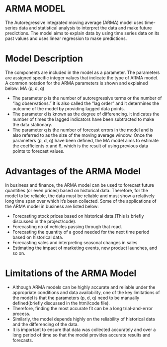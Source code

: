 # ARMA MODEL

The Autoregressive integrated moving average (ARMA) model uses time-series data and statistical analysis to interpret the data and make future predictions. The model aims to explain data by using time series data on its past values and uses linear regression to make predictions.

# Model Description
The components are included in the model as a parameter. The parameters are assigned specific integer values that indicate the type of ARMA model. A common notation for the ARMA parameters is shown and explained below:
MA (p, d, q)
*	The parameter p is the number of autoregressive terms or the number of “lag observations.” It is also called the “lag order” and it determines the outcome of the model by providing lagged data points.
*	The parameter d is known as the degree of differencing. it indicates the number of times the lagged indicators have been subtracted to make the data stationary.
*	The parameter q is the number of forecast errors in the model and is also referred to as the size of the moving average window.
Once the parameters (p, d, q) have been defined, the MA model aims to estimate the coefficients α and θ, which is the result of using previous data points to forecast values.

# Advantages of the ARMA Model

In business and finance, the ARMA model can be used to forecast future quantities (or even prices) based on historical data. Therefore, for the model to be reliable, the data must be reliable and must show a relatively long time span over which it’s been collected. Some of the applications of the ARMA model in business are listed below:
*	Forecasting stock prices based on historical data.(This is briefly discussed in the project/code).
*	Forecasting no of vehicles passing through that road.
*	Forecasting the quantity of a good needed for the next time period based on historical data.
*	Forecasting sales and interpreting seasonal changes in sales
*	Estimating the impact of marketing events, new product launches, and so on.

# Limitations of the ARMA Model

* Although ARMA models can be highly accurate and reliable under the appropriate conditions and data availability, one of the key limitations of the model is that the parameters (p, d, q) need to be manually defined(briefly discussed in the html/code file).
* Therefore, finding the most accurate fit can be a long trial-and-error process.
* Similarly, the model depends highly on the reliability of historical data and the differencing of the data. 
* It is important to ensure that data was collected accurately and over a long period of time so that the model provides accurate results and forecasts.



